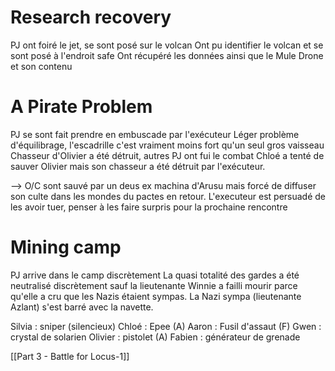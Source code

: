 # Research recovery

PJ ont foiré le jet, se sont posé sur le volcan
Ont pu identifier le volcan et se sont posé à l'endroit safe
Ont récupéré les données ainsi que le Mule Drone et son contenu

# A Pirate Problem

PJ se sont fait prendre en embuscade par l'exécuteur
Léger problème d'équilibrage, l'escadrille c'est vraiment moins fort qu'un seul gros vaisseau
Chasseur d'Olivier a été détruit, autres PJ ont fui le combat
Chloé a tenté de sauver Olivier mais son chasseur a été détruit par l'exécuteur. 

--> O/C sont sauvé par un deus ex machina d'Arusu mais forcé de diffuser son culte dans les mondes du pactes en retour. 
L'executeur est persuadé de les avoir tuer, penser à les faire surpris pour la prochaine rencontre

# Mining camp

PJ arrive dans le camp discrètement
La quasi totalité des gardes a été neutralisé discrètement sauf la lieutenante
Winnie a failli mourir parce qu'elle a cru que les Nazis étaient sympas.
La Nazi sympa (lieutenante Azlant) s'est barré avec la navette. 

Silvia : sniper (silencieux)
Chloé : Epee (A)
Aaron : Fusil d'assaut (F)
Gwen : crystal de solarien
Olivier : pistolet (A)
Fabien : générateur de grenade

[[Part 3 - Battle for Locus-1]]